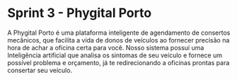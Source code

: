 # Sprint 3 - Phygital Porto

A Phygital Porto é uma plataforma inteligente de agendamento de consertos mecânicos, que facilita a vida de donos de veículos ao fornecer precisão na hora de achar a oficina certa para você. Nosso sistema possuí uma Inteligência artificial que analisa os sintomas de seu veículo e fornece um possível problema e orçamento, já te redirecionando a oficinas prontas para consertar seu
veículo.


